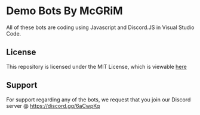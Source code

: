 # Demo Bots By McGRiM
All of these bots are coding using Javascript and Discord.JS in Visual Studio Code.

## License
This repository is licensed under the MIT License, which is viewable [here](https://github.com/McGRiMTV/Discord-Demo-Bots/blob/master/LICENSE)

## Support
For support regarding any of the bots, we request that you join our Discord server @ https://discord.gg/6aCwpKq
